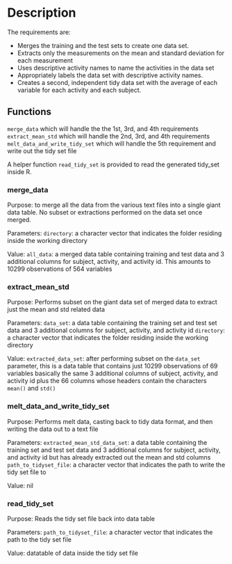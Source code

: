 # Description
The requirements are:
 - Merges the training and the test sets to create one data set.
 - Extracts only the measurements on the mean and standard deviation for each measurement
 - Uses descriptive activity names to name the activities in the data set
 - Appropriately labels the data set with descriptive activity names. 
 - Creates a second, independent tidy data set with the average of each variable for each activity and each subject.
 
## Functions
 
`merge_data` which will handle the the 1st, 3rd, and 4th requirements
`extract_mean_std` which will handle the 2nd, 3rd, and 4th requirements
`melt_data_and_write_tidy_set` which will handle the 5th requirement and write out the tidy set file

A helper function `read_tidy_set` is provided to read the generated tidy_set inside R.

### merge_data

 Purpose: to merge all the data from the various text files into a single giant data table. No subset or extractions performed on the data set once merged.
 
 Parameters: 
    `directory`: a character vector that indicates the folder residing inside the working directory
    
 Value:
    `all_data`: a merged data table containing training and test data and 3 additional columns for subject, activity, and activity id. This amounts to 10299 observations of 564 variables
    
### extract_mean_std

 Purpose: Performs subset on the giant data set of merged data to extract just the mean and std related data

 Parameters: 
    `data_set`: a data table containing the training set and test set data and 3 additional columns for subject, activity, and activity id
    `directory`: a character vector that indicates the folder residing inside the working directory
    
 Value:
    `extracted_data_set`: after performing subset on the `data_set` parameter, this is a data table that contains just 10299 observations of 69 variables basically the same 3 additional columns of subject, activity, and activity id plus the 66 columns whose headers contain the characters `mean()` and `std()`
    
### melt_data_and_write_tidy_set

 Purpose: Performs melt data, casting back to tidy data format, and then writing the data out to a text file

 Parameters: 
    `extracted_mean_std_data_set`: a data table containing the training set and test set data and 3 additional columns for subject, activity, and activity id but has already extracted out the mean and std columns
    `path_to_tidyset_file`: a character vector that indicates the path to write the tidy set file to 
    
 Value:
    nil
    
### read_tidy_set

 Purpose: Reads the tidy set file back into data table

 Parameters: 
    `path_to_tidyset_file`: a character vector that indicates the path to the tidy set file
    
 Value:
    datatable of data inside the tidy set file
